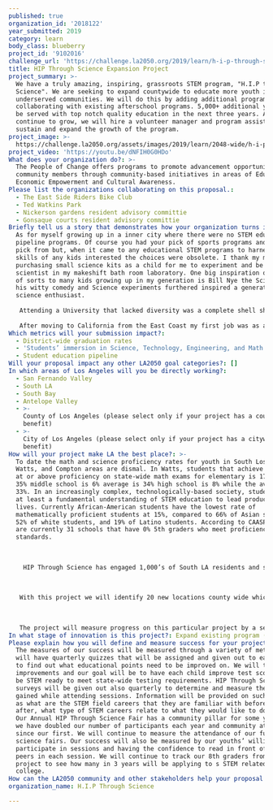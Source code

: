 ```yaml
---
published: true
organization_id: '2018122'
year_submitted: 2019
category: learn
body_class: blueberry
project_id: '9102016'
challenge_url: 'https://challenge.la2050.org/2019/learn/h-i-p-through-science/'
title: HIP Through Science Expansion Project
project_summary: >-
  We have a truly amazing, inspiring, grassroots STEM program, "H.I.P through
  Science". We are seeking to expand countywide to educate more youth in
  underserved communities. We will do this by adding additional programming and
  collaborating with existing afterschool programs. 5,000+ additional youth will
  be served with top notch quality education in the next three years. As we
  continue to grow, we will hire a volunteer manager and program assistant to
  sustain and expand the growth of the program.
project_image: >-
  https://challenge.la2050.org/assets/images/2019/learn/2048-wide/h-i-p-through-science.jpg
project_video: 'https://youtu.be/dNFIH0G0HDo'
What does your organization do?: >-
  The People of Change offers programs to promote advancement opportunities for
  community members through community-based initiatives in areas of Education
  Economic Empowerment and Cultural Awareness.
Please list the organizations collaborating on this proposal.:
  - The East Side Riders Bike Club
  - Ted Watkins Park
  - Nickerson gardens resident advisory committie
  - Gonsaque courts resident advisory committie
Briefly tell us a story that demonstrates how your organization turns inspiration into impact.: >-
  As for myself growing up in a inner city where there were no STEM educational
  pipeline programs. Of course you had your pick of sports programs and teams to
  pick from but, when it came to any educational STEM programs to harness the
  skills of any kids interested the choices were obsolete. I thank my mother for
  purchasing small science kits as a child for me to experiment and be a mad
  scientist in my makeshift bath room laboratory. One big inspiration or mentor
  of sorts to many kids growing up in my generation is Bill Nye the Science guy
  his witty comedy and Science experiments furthered inspired a generation of
  science enthusiast. 
   
   Attending a University that lacked diversity was a complete shell shock especially when it came to STEM classes, being in classes with people from cultures I've only seen on tv was quite the experience. It became a burden when in our STEM labs (As a pre-med then geology then major at the time) no one wanted to partner up with me even in some instances some would triple up with a duo instead of partnering with me often times I'd partner with the professor or do a lab by myself. I ended switching after 3 years out of the STEM field major as a whole and graduated with African American Studies and Sociology.
   
   After moving to California from the East Coast my first job was as a Community Organizer in South LA (SPA 6) as a grassroots organizer for 3 years I noticed one of the obvious figures in poverty was education and lack of programs that provide quality relatable education. I started a small pilot STEM program watts which was well received and it allowed me to see first hand just how bad the educational problem is the community I was serving. I reached out to a few other local community leaders and we started a non profit focused on education, income, cultural awareness and health. This is where HIP Through Science was birthed. Out of the need for quality relatable STEM education in South LA, since its inception we have served the community and are inspiring 1,000's yearly. We will continue to upgrade our methods and tools and we hope that with your help we can deliver to and help cater to the children that wasn't to learn STEM!
Which metrics will your submission impact?:
  - District-wide graduation rates
  - 'Students’ immersion in Science, Technology, Engineering, and Math content'
  - Student education pipeline
Will your proposal impact any other LA2050 goal categories?: []
In which areas of Los Angeles will you be directly working?:
  - San Fernando Valley
  - South LA
  - South Bay
  - Antelope Valley
  - >-
    County of Los Angeles (please select only if your project has a countywide
    benefit)
  - >-
    City of Los Angeles (please select only if your project has a citywide
    benefit)
How will your project make LA the best place?: >-
  To date the math and science proficiency rates for youth in South Los Angeles,
  Watts, and Compton areas are dismal. In Watts, students that achieve a score
  at or above proficiency on state-wide math exams for elementary is 17% average
  35% middle school is 6% average is 34% high school is 8% while the average is
  33%. In an increasingly complex, technologically-based society, students need
  at least a fundamental understanding of STEM education to lead productive
  lives. Currently African-American students have the lowest rate of
  mathematically proficient students at 15%, compared to 66% of Asian students,
  52% of white students, and 19% of Latino students. According to CAASPP there
  are currently 31 schools that have 0% 5th graders who meet proficiency
  standards.
   
   
   
    HIP Through Science has engaged 1,000’s of South LA residents and students with your support we will continue to provide STEM education through community education events, Annual Science Fairs, and on-going weekly and summer HIP Through Science sessions. The time for positive change is now. We need additional funding and resources to build on this strong foundation. The HIP Through Science program can continue creating relatable education platforms for the children of South Los Angeles with your help.
   
   
   
   With this project we will identify 20 new locations county wide which qualify as low income and under represented and will partner with local afterschool and summer programs. Locations will provide space to learn and children, We will provide the structured STEM learning tools. Each site will meet twice a week for an hour and classes will include special guest, hands on teaching and a safe fun learning environment.
   
   
   
   The project will measure progress on this particular project by a series or select focus groups beginning and end of project. We will have progress surveys, end of session exams and subject quizzes. Also our annual pinnacle event the HIP Through Science fair will be used as a measurable tool by way of new ideas and new participation from local community students we've had some amazing ones in the pastvz.
In what stage of innovation is this project?: Expand existing program (expanding and continuing ongoing successful projects)
Please explain how you will define and measure success for your project.: >-
  The measures of our success will be measured through a variety of methods. We
  will have quarterly quizzes that will be assigned and given out to each site
  to find out what educational points need to be improved on. We will track the
  improvements and our goal will be to have each child improve test scores and
  be STEM ready to meet state-wide testing requirements. HIP Through Science
  surveys will be given out also quarterly to determine and measure the interest
  gained while attending sessions. Information will be provided on such topics
  as what are the STEM field careers that they are familiar with before and
  after, what type of STEM careers relate to what they would like to do in life.
  Our Annual HIP Through Science Fair has a community pillar for some years now;
  we have doubled our number of participants each year and community attendance
  since our first. We will continue to measure the attendance of our future
  science fairs. Our success will also be measured by our youths’ willingness to
  participate in sessions and having the confidence to read in front of other
  peers in each session. We will continue to track our 8th graders from this
  project to see how many in 3 years will be applying to s STEM related major in
  college.
How can the LA2050 community and other stakeholders help your proposal succeed?: []
organization_name: H.I.P Through Science

---
```

